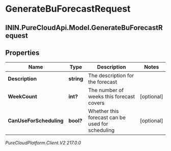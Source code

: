 # GenerateBuForecastRequest

## ININ.PureCloudApi.Model.GenerateBuForecastRequest

## Properties

|Name | Type | Description | Notes|
|------------ | ------------- | ------------- | -------------|
| **Description** | **string** | The description for the forecast | |
| **WeekCount** | **int?** | The number of weeks this forecast covers | [optional] |
| **CanUseForScheduling** | **bool?** | Whether this forecast can be used for scheduling | [optional] |



_PureCloudPlatform.Client.V2 217.0.0_
